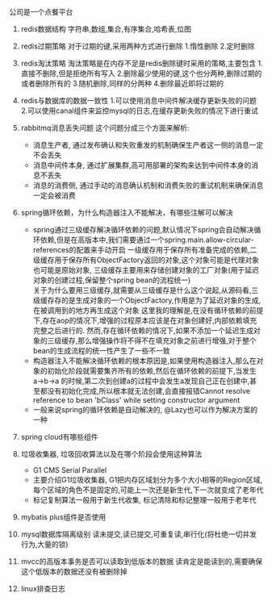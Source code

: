 公司是一个点餐平台

1. redis数据结构
   字符串,数组,集合,有序集合,哈希表,位图
2. redis过期策略
   对于过期的键,采用两种方式进行删除 1.惰性删除 2.定时删除
3. redis淘汰策略
   淘汰策略是在内存不足是redis删除键时采用的策略,主要包含 1.直接不删除,但是拒绝所有写入 2.删除最少使用的键,这个也分两种,删除过期的或者删除所有的
   3.随机删除,同样的分两种 4.删除最近即将过期的
4. redis与数据库的数据一致性
   1.可以使用消息中间件解决缓存更新失败的问题 2.可以使用canal组件来监控mysql的日志,在缓存更新失败的情况下进行重试
5. rabbitmq消息丢失问题
   这个问题分成三个方面来解析:
    - 消息生产者, 通过发布确认和失败重发的机制确保生产者这一侧的消息一定不会丢失
    - 消息中间件本身, 通过扩展集群,高可用部署的架构来达到中间件本身的消息不丢失
    - 消息的消费侧, 通过手动的消息确认机制和消费失败的重试机制来确保消息一定会被消费
6. spring循环依赖，为什么构造器注入不能解决，有哪些注解可以解决
    - spring通过三级缓存解决循环依赖的问题,默认情况下spring会自动解决循环依赖,但是在高版本中,我们需要通过一个spring.main.allow-circular-references的配置来手动开启
      一级缓存用于保存所有准备完成的依赖,二级缓存用于保存所有ObjectFactory返回的对象,这个对象可能是代理对象也可能是原始对象,
      三级缓存主要用来存储创建对象的工厂对象(用于延迟对象的创建过程,保留整个spring bean的流程统一)  
      关于为什么要用三级缓存,就需要从三级缓存是什么这个说起,从源码看,三级缓存存的是生成对象的一个ObjectFactory,作用是为了延迟对象的生成,在被调用到的地方再生成这个对象
      这里我的理解是,在没有循环依赖的前提下,存在aop的情况下,增强的过程原本应该是在对象创建好,内部依赖填充完整之后进行的.
      然而,存在循环依赖的情况下,如果不添加一个延迟生成对象的三级缓存,那么增强操作将不得不在填充对象之前进行增强,对于整个bean的生成流程的统一性产生了一些不一致
    - 构造器注入不能解决循环依赖的根本原因是,如果使用构造器注入,那么在对象的初始化阶段就需要集齐所有的依赖,然后在循环依赖的前提下,当发生
      a->b->a 的时候,第二次到创建a的过程中会发生a发现自己正在创建中,甚至都没有初始化完成,所以根本就无法创建,会直接报错Cannot
      resolve reference to bean 'bClass' while setting constructor argument
    - 一般来说spring的循环依赖是自动解决的, @Lazy也可以作为解决方案的一种
7. spring cloud有哪些组件

8. 垃圾收集器, 垃圾回收算法以及在哪个阶段会使用这种算法
    - G1 CMS Serial Parallel
    - 主要介绍G1垃圾收集器, G1把内存区域划分为多个大小相等的Region区域,每个区域的角色不是固定的,可能上一次还是新生代,下一次就变成了老年代
    - 标记复制算法一般用于新生代收集, 标记清除和标记整理一般用于老年代
9. mybatis plus组件是否使用
10. mysql数据库隔离级别
    读未提交,读已提交,可重复读,串行化(将杜绝一切并发行为,大量的锁)
11. mvcc的高版本事务是否可以读取到低版本的数据
    读肯定是能读到的,需要确保这个低版本的数据还没有被删除掉
12. linux排查日志